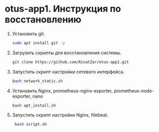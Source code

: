 # otus-app1. Инструкция по восстановлению
1. Установить git.
   ```bash
   sudo apt install git -y
   ```
2. Загрузить скрипты для восстановления системы.
    ```bash
   git clone https://github.com/RinatZar/otus-app1.git
   ```  
3. Запустить скрипт настройки сетевого интерфейса.
    ```bash
   bash network_static.sh
   ``` 
4. Установить Nginx, prometheus-nginx-exporter, prometheus-node-exporter, nano 
   ```bash
   bash apt_install.sh
   ```
5. Запустить скрипт настройки Nginx, filebeat.
   ```bash
    bash script.sh
   ```
